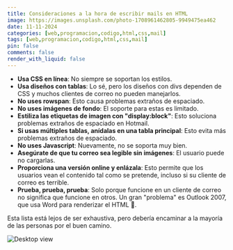 ```yaml
---
title: Consideraciones a la hora de escribir mails en HTML
image: https://images.unsplash.com/photo-1708961462805-9949475ea462
date: 11-11-2024
categories: [web,programacion,codigo,html,css,mail]
tags: [web,programacion,codigo,html,css,mail]
pin: false
comments: false
render_with_liquid: false
---
```


- **Usa CSS en línea**: No siempre se soportan los estilos.
- **Usa diseños con tablas**: Lo sé, pero los diseños con divs dependen de CSS y muchos clientes de correo no pueden manejarlos.
- **No uses rowspan**: Esto causa problemas extraños de espaciado.
- **No uses imágenes de fondo**: El soporte para estas es limitado.
- **Estiliza las etiquetas de imagen con "display:block"**: Esto soluciona problemas extraños de espaciado en Hotmail.
- **Si usas múltiples tablas, anídalas en una tabla principal**: Esto evita más problemas extraños de espaciado.
- **No uses Javascript**: Nuevamente, no se soporta muy bien.
- **Asegúrate de que tu correo sea legible sin imágenes**: El usuario puede no cargarlas.
- **Proporciona una versión online y enlázala**: Esto permite que los usuarios vean el contenido tal como se pretende, incluso si su cliente de correo es terrible.
- **Prueba, prueba, prueba**: Solo porque funcione en un cliente de correo no significa que funcione en otros. Un gran "problema" es Outlook 2007, que usa Word para renderizar el HTML 😤.

Esta lista está lejos de ser exhaustiva, pero debería encaminar a la mayoría de las personas por el buen camino.

![Desktop view](https://media3.giphy.com/media/v1.Y2lkPTc5MGI3NjExZjVsaHY4MWN2dW9tN3c0aHYwaDc0MDJlb2MzeXVnZnlhdGlrenlidCZlcD12MV9pbnRlcm5hbF9naWZfYnlfaWQmY3Q9Zw/xT5LMDjUD70GVSqShq/giphy.gif)
